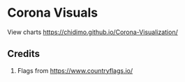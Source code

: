 # Corona Visuals

View charts <https://chidimo.github.io/Corona-Visualization/>

## Credits

1. Flags from <https://www.countryflags.io/>
